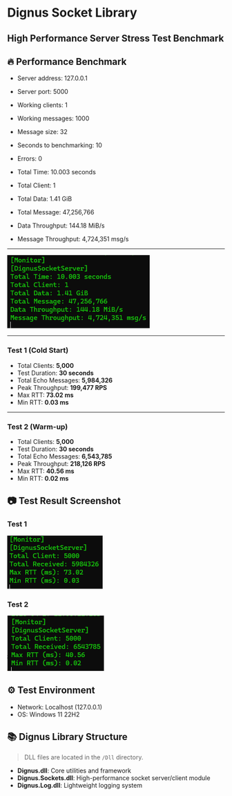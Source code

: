 # Dignus Socket Library
## High Performance Server Stress Test Benchmark

## 🔥 Performance Benchmark

- Server address: 127.0.0.1
- Server port: 5000
- Working clients: 1
- Working messages: 1000
- Message size: 32
- Seconds to benchmarking: 10

- Errors: 0
- Total Time: 10.003 seconds
- Total Client: 1
- Total Data: 1.41 GiB
- Total Message: 47,256,766
- Data Throughput: 144.18 MiB/s
- Message Throughput: 4,724,351 msg/s

---

![TopPerformance](Image/Dignus_Performance_47256766msg_1.41GiB.png)

---

### Test 1 (Cold Start)

- Total Clients: **5,000**
- Test Duration: **30 seconds**
- Total Echo Messages: **5,984,326**
- Peak Throughput: **199,477 RPS**
- Max RTT: **73.02 ms**
- Min RTT: **0.03 ms**

---

### Test 2 (Warm-up)

- Total Clients: **5,000**
- Test Duration: **30 seconds**
- Total Echo Messages: **6,543,785**
- Peak Throughput: **218,126 RPS**
- Max RTT: **40.56 ms**
- Min RTT: **0.02 ms**

## 📷 Test Result Screenshot

### Test 1

![Echo Test Result 1](Image/Result-1.png)

### Test 2

![Echo Test Result 2](Image/Result-2.png)

## ⚙️ Test Environment

- Network: Localhost (127.0.0.1)
- OS: Windows 11 22H2

## 📚 Dignus Library Structure

> DLL files are located in the `/Dll` directory.

- **Dignus.dll**: Core utilities and framework
- **Dignus.Sockets.dll**: High-performance socket server/client module
- **Dignus.Log.dll**: Lightweight logging system

